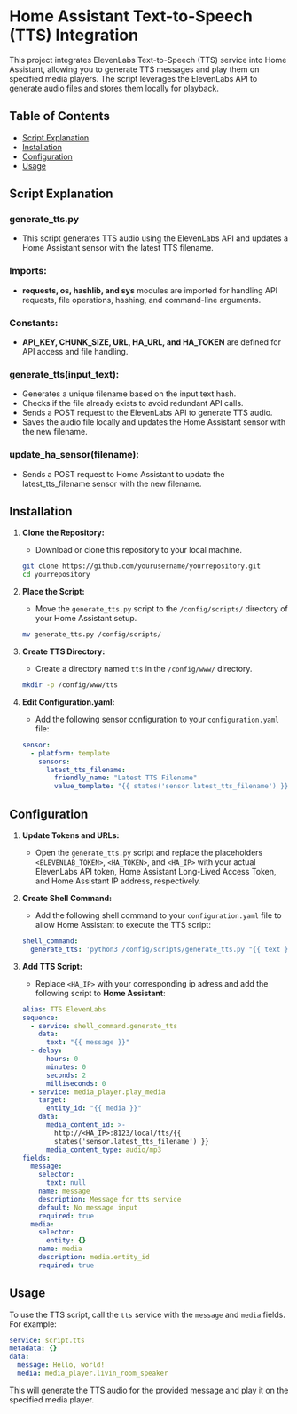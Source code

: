 # Home Assistant Text-to-Speech (TTS) Integration

This project integrates ElevenLabs Text-to-Speech (TTS) service into Home Assistant, allowing you to generate TTS messages and play them on specified media players. The script leverages the ElevenLabs API to generate audio files and stores them locally for playback.

## Table of Contents
- [Script Explanation](#script-explanation)
- [Installation](#installation)
- [Configuration](#configuration)
- [Usage](#usage)


## Script Explanation
### generate_tts.py
- This script generates TTS audio using the ElevenLabs API and updates a Home Assistant sensor with the latest TTS filename.

### Imports:
- **requests, os, hashlib, and sys** modules are imported for handling API requests, file operations, hashing, and command-line arguments.
  
### Constants:

- **API_KEY, CHUNK_SIZE, URL, HA_URL, and HA_TOKEN** are defined for API access and file handling.
  
### generate_tts(input_text):
- Generates a unique filename based on the input text hash.
- Checks if the file already exists to avoid redundant API calls.
- Sends a POST request to the ElevenLabs API to generate TTS audio.
- Saves the audio file locally and updates the Home Assistant sensor with the new filename.
  
### update_ha_sensor(filename):
- Sends a POST request to Home Assistant to update the latest_tts_filename sensor with the new filename.

## Installation

1. **Clone the Repository:**
   - Download or clone this repository to your local machine.

    ```bash
    git clone https://github.com/yourusername/yourrepository.git
    cd yourrepository
    ```

2. **Place the Script:**
   - Move the `generate_tts.py` script to the `/config/scripts/` directory of your Home Assistant setup.
   
    ```bash
    mv generate_tts.py /config/scripts/
    ```

3. **Create TTS Directory:**
   - Create a directory named `tts` in the `/config/www/` directory.
   
    ```bash
    mkdir -p /config/www/tts
    ```

4. **Edit Configuration.yaml:**
   - Add the following sensor configuration to your `configuration.yaml` file:
   
    ```yaml
    sensor:
      - platform: template
        sensors:
          latest_tts_filename:
            friendly_name: "Latest TTS Filename"
            value_template: "{{ states('sensor.latest_tts_filename') }}"
    ```

## Configuration

1. **Update Tokens and URLs:**
   - Open the `generate_tts.py` script and replace the placeholders `<ELEVENLAB_TOKEN>`, `<HA_TOKEN>`, and `<HA_IP>` with your actual ElevenLabs API token, Home Assistant Long-Lived Access Token, and Home Assistant IP address, respectively.

2. **Create Shell Command:**
   - Add the following shell command to your `configuration.yaml` file to allow Home Assistant to execute the TTS script:
   
    ```yaml
    shell_command:
      generate_tts: 'python3 /config/scripts/generate_tts.py "{{ text }}"'
    ```

3. **Add TTS Script:**
   - Replace `<HA_IP>` with your corresponding ip adress and add the following script to **Home Assistant**:
   
    ```yaml
    alias: TTS ElevenLabs
    sequence:
      - service: shell_command.generate_tts
        data:
          text: "{{ message }}"
      - delay:
          hours: 0
          minutes: 0
          seconds: 2
          milliseconds: 0
      - service: media_player.play_media
        target:
          entity_id: "{{ media }}"
        data:
          media_content_id: >-
            http://<HA_IP>:8123/local/tts/{{
            states('sensor.latest_tts_filename') }}
          media_content_type: audio/mp3
    fields:
      message:
        selector:
          text: null
        name: message
        description: Message for tts service
        default: No message input
        required: true
      media:
        selector:
          entity: {}
        name: media
        description: media.entity_id
        required: true
    ```

## Usage

To use the TTS script, call the `tts` service with the `message` and `media` fields. For example:
```yaml
service: script.tts
metadata: {}
data:
  message: Hello, world!
  media: media_player.livin_room_speaker
```

This will generate the TTS audio for the provided message and play it on the specified media player.
